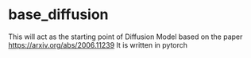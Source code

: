 # base_diffusion

This will act as the starting point of Diffusion Model based on the paper https://arxiv.org/abs/2006.11239
It is written in pytorch
